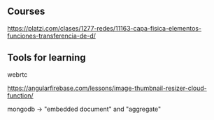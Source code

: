 ## Courses

https://platzi.com/clases/1277-redes/11163-capa-fisica-elementos-funciones-transferencia-de-d/

## Tools for learning

webrtc

https://angularfirebase.com/lessons/image-thumbnail-resizer-cloud-function/

mongodb -> "embedded document" and "aggregate"
